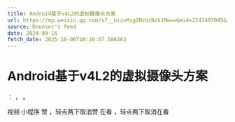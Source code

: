 ```yaml
---
title: Android基于v4L2的虚拟摄像头方案
url: https://mp.weixin.qq.com/s?__biz=Mzg2NzUzNzk1Mw==&mid=2247497045&idx=1&sn=12f64e1109b45eff8e17eaeecd5c7e74
source: Doonsec's feed
date: 2024-09-16
fetch_date: 2025-10-06T18:20:57.586362
---
```


# Android基于v4L2的虚拟摄像头方案

：
，
。

视频
小程序
赞
，轻点两下取消赞
在看
，轻点两下取消在看